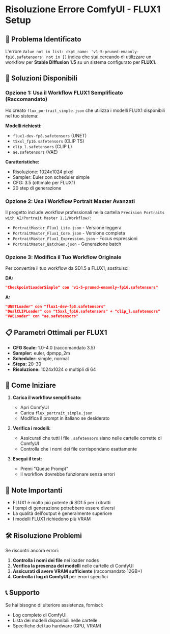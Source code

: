 # Risoluzione Errore ComfyUI - FLUX1 Setup

## 🚨 Problema Identificato

L'errore `Value not in list: ckpt_name: 'v1-5-pruned-emaonly-fp16.safetensors' not in []` indica che stai cercando di utilizzare un workflow per **Stable Diffusion 1.5** su un sistema configurato per **FLUX1**.

## 🔧 Soluzioni Disponibili

### Opzione 1: Usa il Workflow FLUX1 Semplificato (Raccomandato)

Ho creato `flux_portrait_simple.json` che utilizza i modelli FLUX1 disponibili nel tuo sistema:

**Modelli richiesti:**
- `flux1-dev-fp8.safetensors` (UNET)
- `t5xxl_fp16.safetensors` (CLIP T5)
- `clip_l.safetensors` (CLIP L)
- `ae.safetensors` (VAE)

**Caratteristiche:**
- Risoluzione: 1024x1024 pixel
- Sampler: Euler con scheduler simple
- CFG: 3.5 (ottimale per FLUX1)
- 20 step di generazione

### Opzione 2: Usa i Workflow Portrait Master Avanzati

Il progetto include workflow professionali nella cartella `Precision Portraits with AI/Portrait Master 1.1/Workflow/`:

- `PortraitMaster_Flux1_Lite.json` - Versione leggera
- `PortraitMaster_Flux1_Core.json` - Versione completa
- `PortraitMaster_Flux1_Expression.json` - Focus espressioni
- `PortraitMaster_BatchGen.json` - Generazione batch

### Opzione 3: Modifica il Tuo Workflow Originale

Per convertire il tuo workflow da SD1.5 a FLUX1, sostituisci:

**DA:**
```json
"CheckpointLoaderSimple" con "v1-5-pruned-emaonly-fp16.safetensors"
```

**A:**
```json
"UNETLoader" con "flux1-dev-fp8.safetensors"
"DualCLIPLoader" con "t5xxl_fp16.safetensors" + "clip_l.safetensors"
"VAELoader" con "ae.safetensors"
```

## 📋 Parametri Ottimali per FLUX1

- **CFG Scale:** 1.0-4.0 (raccomandato 3.5)
- **Sampler:** euler, dpmpp_2m
- **Scheduler:** simple, normal
- **Steps:** 20-30
- **Risoluzione:** 1024x1024 o multipli di 64

## 🚀 Come Iniziare

1. **Carica il workflow semplificato:**
   - Apri ComfyUI
   - Carica `flux_portrait_simple.json`
   - Modifica il prompt in italiano se desiderato

2. **Verifica i modelli:**
   - Assicurati che tutti i file `.safetensors` siano nelle cartelle corrette di ComfyUI
   - Controlla che i nomi dei file corrispondano esattamente

3. **Esegui il test:**
   - Premi "Queue Prompt"
   - Il workflow dovrebbe funzionare senza errori

## 📝 Note Importanti

- FLUX1 è molto più potente di SD1.5 per i ritratti
- I tempi di generazione potrebbero essere diversi
- La qualità dell'output è generalmente superiore
- I modelli FLUX1 richiedono più VRAM

## 🛠️ Risoluzione Problemi

Se riscontri ancora errori:

1. **Controlla i nomi dei file** nei loader nodes
2. **Verifica la presenza dei modelli** nelle cartelle di ComfyUI
3. **Assicurati di avere VRAM sufficiente** (raccomandato 12GB+)
4. **Controlla i log di ComfyUI** per errori specifici

## 📞 Supporto

Se hai bisogno di ulteriore assistenza, fornisci:
- Log completo di ComfyUI
- Lista dei modelli disponibili nelle cartelle
- Specifiche del tuo hardware (GPU, VRAM) 